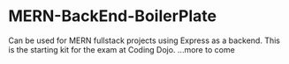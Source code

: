 # MERN-BackEnd-BoilerPlate

Can be used for MERN fullstack projects using Express as a backend. 
This is the starting kit for the exam at Coding Dojo. 
...more to come
